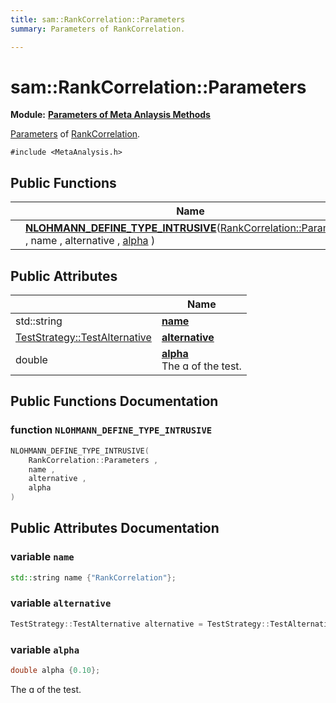 ```yaml
---
title: sam::RankCorrelation::Parameters
summary: Parameters of RankCorrelation.  

---
```


# sam::RankCorrelation::Parameters


**Module:** **[Parameters of Meta Anlaysis Methods](/doxygen/Modules/group___meta_analysis_parameters/)**

[Parameters]() of [RankCorrelation](/doxygen/Classes/classsam_1_1_rank_correlation/). 

`#include <MetaAnalysis.h>`













## Public Functions

|                | Name           |
| -------------- | -------------- |
|  | **[NLOHMANN_DEFINE_TYPE_INTRUSIVE](/doxygen/Classes/structsam_1_1_rank_correlation_1_1_parameters/#function-nlohmann_define_type_intrusive)**([RankCorrelation::Parameters](/doxygen/Classes/structsam_1_1_rank_correlation_1_1_parameters/) , name , alternative , [alpha](/doxygen/Classes/structsam_1_1_rank_correlation_1_1_parameters/#variable-alpha) )  |


## Public Attributes

|                | Name           |
| -------------- | -------------- |
| std::string | **[name](/doxygen/Classes/structsam_1_1_rank_correlation_1_1_parameters/#variable-name)**  |
| [TestStrategy::TestAlternative](/doxygen/Classes/classsam_1_1_test_strategy/#enum-testalternative) | **[alternative](/doxygen/Classes/structsam_1_1_rank_correlation_1_1_parameters/#variable-alternative)**  |
| double | **[alpha](/doxygen/Classes/structsam_1_1_rank_correlation_1_1_parameters/#variable-alpha)** <br>The ɑ of the test.  |














## Public Functions Documentation

### function `NLOHMANN_DEFINE_TYPE_INTRUSIVE`

```cpp
NLOHMANN_DEFINE_TYPE_INTRUSIVE(
    RankCorrelation::Parameters ,
    name ,
    alternative ,
    alpha 
)
```































## Public Attributes Documentation

### variable `name`

```cpp
std::string name {"RankCorrelation"};
```





























### variable `alternative`

```cpp
TestStrategy::TestAlternative alternative = TestStrategy::TestAlternative::TwoSided;
```





























### variable `alpha`

```cpp
double alpha {0.10};
```

The ɑ of the test. 
































